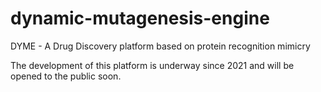 # dynamic-mutagenesis-engine
DYME - A Drug Discovery platform based on protein recognition mimicry

The development of this platform is underway since 2021 and will be opened to the public soon.
